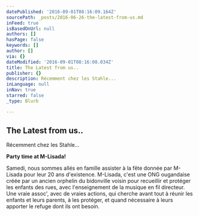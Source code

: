 ```yaml
---
datePublished: '2016-09-01T08:16:09.164Z'
sourcePath: _posts/2016-06-26-the-latest-from-us.md
inFeed: true
isBasedOnUrl: null
authors: []
hasPage: false
keywords: []
author: []
via: {}
dateModified: '2016-09-01T08:16:08.034Z'
title: The Latest from us..
publisher: {}
description: Récemment chez les Stahle...
inLanguage: null
inNav: true
starred: false
_type: Blurb

---
```

## The Latest from us..

Récemment chez les Stahle...

**Party time at M-Lisada!**

Samedi, nous sommes allés en famille assister à la fête donnée par M-Lisada pour leur 20 ans d'existence. M-Lisada, c'est une ONG ougandaise créée par un ancien orphelin du bidonville voisin pour recueillir et protéger les enfants des rues, avec l'enseignement de la musique en fil directeur. Une vraie assoc', avec de vraies actions, qui cherche avant tout à réunir les enfants et leurs parents, à les protéger, et quand nécessaire à leurs apporter le refuge dont ils ont besoin.